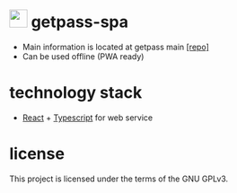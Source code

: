 # <img src="public/favicon.ico" width="32" height="32"> getpass-spa
* Main information is located at getpass main [[repo]](https://github.com/stellarbear/getpass)
* Can be used offline (PWA ready)

# technology stack
 * [React](https://reactjs.org/) + [Typescript](https://www.typescriptlang.org) for web service
 
# license
This project is licensed under the terms of the GNU GPLv3.
